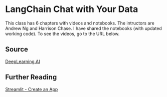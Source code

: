 # LangChain Chat with Your Data

This class has 6 chapters with videos and notebooks. The intructors are Andrew Ng and Harrison Chase. I have shared the notebooks (with updated working code). To see the videos, go to the URL below.


## Source

[DeepLearning.AI](https://learn.deeplearning.ai/courses/langchain-chat-with-your-data/lesson/1/introduction)


## Further Reading

[Streamlit - Create an App](https://docs.streamlit.io/get-started/tutorials/create-an-app#lets-put-it-all-together)
